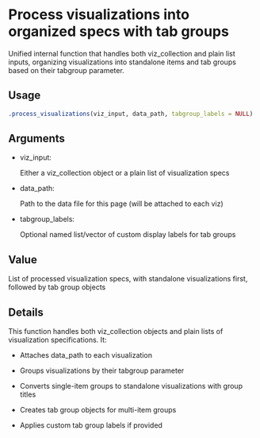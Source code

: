 # Process visualizations into organized specs with tab groups

Unified internal function that handles both viz_collection and plain
list inputs, organizing visualizations into standalone items and tab
groups based on their tabgroup parameter.

## Usage

``` r
.process_visualizations(viz_input, data_path, tabgroup_labels = NULL)
```

## Arguments

- viz_input:

  Either a viz_collection object or a plain list of visualization specs

- data_path:

  Path to the data file for this page (will be attached to each viz)

- tabgroup_labels:

  Optional named list/vector of custom display labels for tab groups

## Value

List of processed visualization specs, with standalone visualizations
first, followed by tab group objects

## Details

This function handles both viz_collection objects and plain lists of
visualization specifications. It:

- Attaches data_path to each visualization

- Groups visualizations by their tabgroup parameter

- Converts single-item groups to standalone visualizations with group
  titles

- Creates tab group objects for multi-item groups

- Applies custom tab group labels if provided
